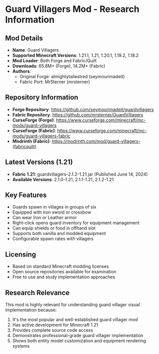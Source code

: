 # Guard Villagers Mod - Research Information

## Mod Details
- **Name**: Guard Villagers
- **Supported Minecraft Versions**: 1.21.1, 1.21, 1.20.1, 1.19.2, 1.18.2
- **Mod Loader**: Both Forge and Fabric/Quilt
- **Downloads**: 65.8M+ (Forge), 14.2M+ (Fabric)
- **Authors**:
  - Original Forge: almightytallestred (seymourimadeit)
  - Fabric Port: MrSterner (mrsterner)

## Repository Information
- **Forge Repository**: https://github.com/seymourimadeit/guardvillagers
- **Fabric Repository**: https://github.com/mrsterner/GuardVillagers
- **CurseForge (Forge)**: https://www.curseforge.com/minecraft/mc-mods/guard-villagers
- **CurseForge (Fabric)**: https://www.curseforge.com/minecraft/mc-mods/guard-villagers-fabric
- **Modrinth (Fabric)**: https://modrinth.com/mod/guard-villagers-(fabricquilt)

## Latest Versions (1.21)
- **Fabric 1.21**: guardvillagers-2.1.2-1.21.jar (Published June 14, 2024)
- **Available Versions**: 2.1.0-1.21, 2.1.1-1.21, 2.1.2-1.21

## Key Features
- Guards spawn in villages in groups of six
- Equipped with iron sword or crossbow
- Can wear Iron or Leather armor
- Right-click opens guard inventory for equipment management
- Can equip shields or food in offhand slot
- Supports both vanilla and modded equipment
- Configurable spawn rates with villagers

## Licensing
- Based on standard Minecraft modding licenses
- Open source repositories available for examination
- Free to use and study implementation approaches

## Research Relevance
This mod is highly relevant for understanding guard villager visual implementation because:
1. It's the most popular and well-established guard villager mod
2. Has active development for Minecraft 1.21
3. Provides complete source code access
4. Demonstrates professional-grade guard villager implementation
5. Shows both entity model customization and equipment rendering systems